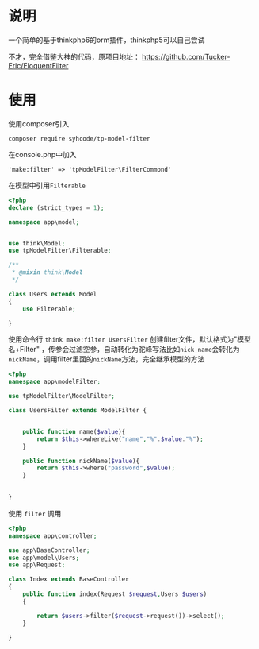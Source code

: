 # 说明
一个简单的基于thinkphp6的orm插件，thinkphp5可以自己尝试

不才，完全借鉴大神的代码，原项目地址： https://github.com/Tucker-Eric/EloquentFilter 

# 使用

使用composer引入

`composer require syhcode/tp-model-filter`

在console.php中加入

`'make:filter' => 'tpModelFilter\FilterCommond'`

在模型中引用`Filterable`

```php
<?php
declare (strict_types = 1);

namespace app\model;


use think\Model;
use tpModelFilter\Filterable;

/**
 * @mixin think\Model
 */

class Users extends Model
{
    use Filterable;

}

```

使用命令行   `think make:filter UsersFilter`   创建filter文件，默认格式为"模型名+Filter" ，传参会过滤空参，自动转化为驼峰写法比如`nick_name`会转化为`nickName`，调用filter里面的`nickName`方法，完全继承模型的方法

```php
<?php
namespace app\modelFilter;

use tpModelFilter\ModelFilter;

class UsersFilter extends ModelFilter {


    public function name($value){
        return $this->whereLike("name","%".$value."%");
    }

    public function nickName($value){
        return $this->where("password",$value);
    }

    
}
```

使用  `filter` 调用

```php
<?php
namespace app\controller;

use app\BaseController;
use app\model\Users;
use app\Request;

class Index extends BaseController
{
    public function index(Request $request,Users $users)
    {

        return $users->filter($request->request())->select();
    }
    
}

```

